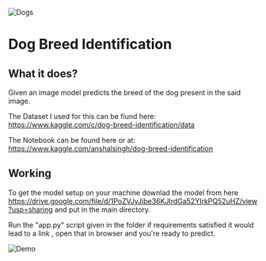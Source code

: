 ![Dogs](https://s.wsj.net/public/resources/images/B3-EU419_201908_GR_20190822110317.jpg)

# Dog Breed Identification

## What it does?
Given an image model predicts the breed of the dog present in the said image.

The Dataset I used for this can be fiund here:
https://www.kaggle.com/c/dog-breed-identification/data

The Notebook can be found here or at:
https://www.kaggle.com/anshalsingh/dog-breed-identification

## Working
To get the model setup on your machine downlad the model from here https://drive.google.com/file/d/1PoZVJyJibe36KJIrdGa52YIrkPQ52uHZ/view?usp=sharing and put in the main directory.

Run the "app.py" script given in the folder if requirements satisfied it would lead to a link , open that in browser and you're ready to predict.

![Demo](![Dogs](https://s.wsj.net/public/resources/images/B3-EU419_201908_GR_20190822110317.jpg))
